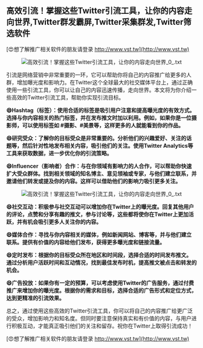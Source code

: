 ## **高效引流！掌握这些Twitter引流工具，让你的内容走向世界,Twitter群发霸屏,Twitter采集群发,Twitter筛选软件**

[😍想了解推广相关软件的朋友请登录 http://www.vst.tw](http://www.vst.tw)

 <center><img src="https://vst.tw/MP4/tuiguang/png/8.png" alt="高效引流！掌握这些Twitter引流工具，让你的内容走向世界_0_.txt"></center>

引流是网络营销中非常重要的一环，它可以帮助你将自己的内容推广给更多的人群，增加曝光度和影响力。在Twitter这个全球最大的社交媒体平台上，通过正确使用一些引流工具，你可以让自己的内容迅速传播，走向世界。本文将为你介绍一些高效的Twitter引流工具，帮助你实现引流目标。

**😄Hashtag（标签）：使用合适的标签是吸引用户注意和提高曝光度的有效方式。选择与你内容相关的热门标签，并在发布推文时加以利用。例如，如果你是一位摄影师，可以使用标签如 #摄影、#美景等，这样更多的人就能看到你的作品。**

**😄研究受众：了解你的目标受众是非常重要的。分析他们的兴趣爱好、关注的话题等，然后针对性地发布相关内容，吸引他们的关注。使用Twitter Analytics等工具来获取数据，进一步优化你的引流策略。**

**😄Influencer（影响者）合作：与在你领域有影响力的人合作，可以帮助你快速扩大受众群体。找到相关领域的知名博主、意见领袖或专家，与他们建立联系，并邀请他们转发或提及你的内容。这样可以借助他们的影响力吸引更多关注。**

 <center><img src="https://vst.tw/MP4/tuiguang/png/4.png" alt="高效引流！掌握这些Twitter引流工具，让你的内容走向世界_0_.txt"></center>

**😄社交互动：积极参与社交互动可以增加你在Twitter上的曝光度。回复其他用户的评论，点赞和分享有趣的推文，参与讨论等，这些都将使你在Twitter上更加活跃，并有机会吸引更多人关注你的内容。**

**😄媒体合作：寻找与你内容相关的媒体，例如新闻网站、博客等，并与他们建立联系。提供有价值的内容给他们发布，获得更多曝光度和链接流量。**

**😄定时发布：根据你的目标受众所在地区和时间段，选择合适的时间发布推文。通过分析用户活跃时间和互动情况，找到最佳发布时机，提高推文被点击和转发的机会。**

**😄广告投放：如果你有一定的预算，可以考虑使用Twitter的广告服务，通过付费推广来增加你的曝光度。根据你的需求和目标，选择合适的广告形式和定位方式，达到更精准的引流效果。**

总之，通过使用这些高效的Twitter引流工具，你可以将自己的内容推广给更广泛的受众，增加影响力和知名度。但同时要注意保持真实和有价值的内容，与用户进行积极互动，才能真正吸引他们的关注和留存。祝你在Twitter上取得引流成功！

[😍想了解推广相关软件的朋友请登录 http://www.vst.tw](http://www.vst.tw)



